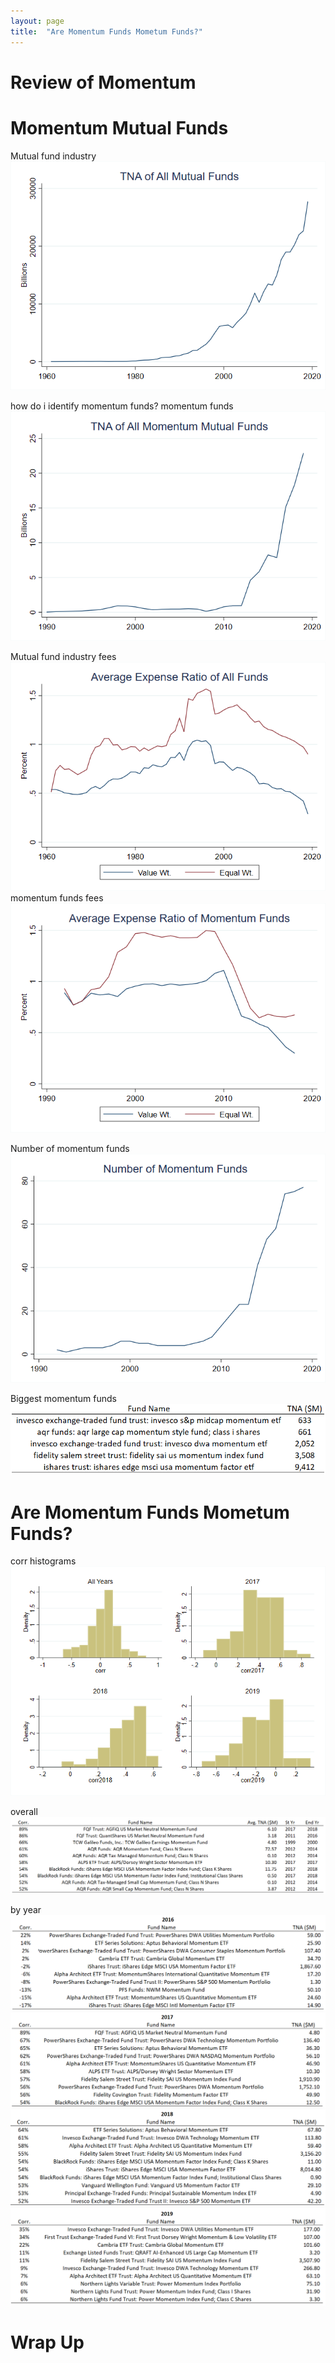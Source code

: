 ```yaml
---
layout: page
title:  "Are Momentum Funds Mometum Funds?"
---
```


# Review of Momentum

# Momentum Mutual Funds
Mutual fund industry
![fig](/Post_Images/7_17_2020/all.png)

how do i identify momentum funds?
momentum funds
![fig](/Post_Images/7_17_2020/allmom.png)

Mutual fund industry fees
![fig](/Post_Images/7_17_2020/allexp.png)
momentum funds fees
![fig](/Post_Images/7_17_2020/momexp.png)

Number of momentum funds
![fig](/Post_Images/7_17_2020/momnum.png)

Biggest momentum funds
![fig](/Post_Images/7_17_2020/top5.PNG)

# Are Momentum Funds Mometum Funds?

corr histograms
![fig](/Post_Images/7_17_2020/corrs.png)

overall
![fig](/Post_Images/7_17_2020/overall.PNG)

by year
![fig](/Post_Images/7_17_2020/2016.PNG)
![fig](/Post_Images/7_17_2020/2017.PNG)
![fig](/Post_Images/7_17_2020/2018.PNG)
![fig](/Post_Images/7_17_2020/2019.PNG)


# Wrap Up 

